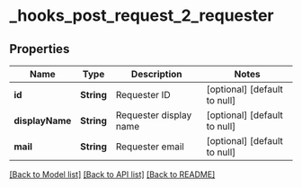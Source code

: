 # _hooks_post_request_2_requester
## Properties

| Name | Type | Description | Notes |
|------------ | ------------- | ------------- | -------------|
| **id** | **String** | Requester ID | [optional] [default to null] |
| **displayName** | **String** | Requester display name | [optional] [default to null] |
| **mail** | **String** | Requester email | [optional] [default to null] |

[[Back to Model list]](../README.md#documentation-for-models) [[Back to API list]](../README.md#documentation-for-api-endpoints) [[Back to README]](../README.md)

